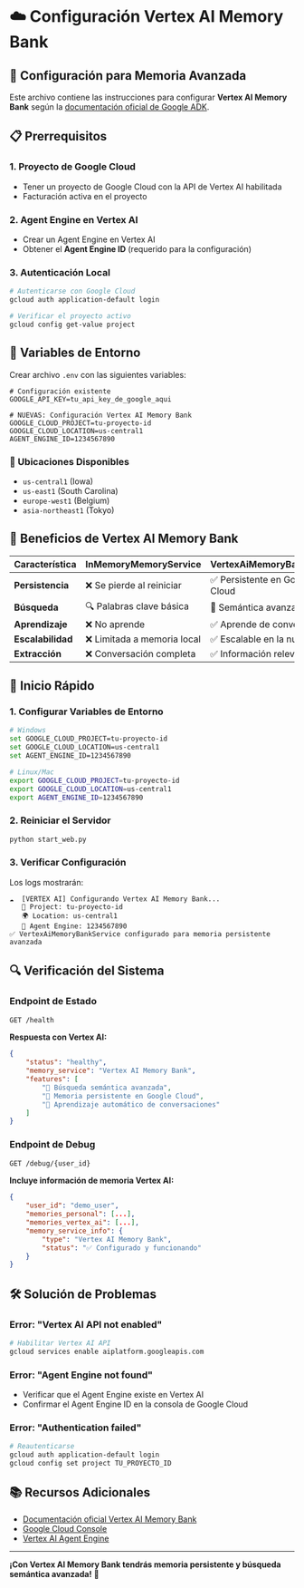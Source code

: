 # ☁️ Configuración Vertex AI Memory Bank

## 🚀 Configuración para Memoria Avanzada

Este archivo contiene las instrucciones para configurar **Vertex AI Memory Bank** según la [documentación oficial de Google ADK](https://google.github.io/adk-docs/sessions/memory/#vertex-ai-memory-ban).

## 📋 Prerrequisitos

### 1. **Proyecto de Google Cloud**
- Tener un proyecto de Google Cloud con la API de Vertex AI habilitada
- Facturación activa en el proyecto

### 2. **Agent Engine en Vertex AI**
- Crear un Agent Engine en Vertex AI
- Obtener el **Agent Engine ID** (requerido para la configuración)

### 3. **Autenticación Local**
```bash
# Autenticarse con Google Cloud
gcloud auth application-default login

# Verificar el proyecto activo
gcloud config get-value project
```

## 🔧 Variables de Entorno

Crear archivo `.env` con las siguientes variables:

```env
# Configuración existente
GOOGLE_API_KEY=tu_api_key_de_google_aqui

# NUEVAS: Configuración Vertex AI Memory Bank
GOOGLE_CLOUD_PROJECT=tu-proyecto-id
GOOGLE_CLOUD_LOCATION=us-central1
AGENT_ENGINE_ID=1234567890
```

### 📍 Ubicaciones Disponibles
- `us-central1` (Iowa)
- `us-east1` (South Carolina)
- `europe-west1` (Belgium)
- `asia-northeast1` (Tokyo)

## 🎯 Beneficios de Vertex AI Memory Bank

| **Característica** | **InMemoryMemoryService** | **VertexAiMemoryBankService** |
|-------------------|---------------------------|-------------------------------|
| **Persistencia** | ❌ Se pierde al reiniciar | ✅ Persistente en Google Cloud |
| **Búsqueda** | 🔍 Palabras clave básica | 🧠 Semántica avanzada |
| **Aprendizaje** | ❌ No aprende | ✅ Aprende de conversaciones |
| **Escalabilidad** | ❌ Limitada a memoria local | ✅ Escalable en la nube |
| **Extracción** | ❌ Conversación completa | ✅ Información relevante |

## 🚀 Inicio Rápido

### 1. **Configurar Variables de Entorno**
```bash
# Windows
set GOOGLE_CLOUD_PROJECT=tu-proyecto-id
set GOOGLE_CLOUD_LOCATION=us-central1
set AGENT_ENGINE_ID=1234567890

# Linux/Mac
export GOOGLE_CLOUD_PROJECT=tu-proyecto-id
export GOOGLE_CLOUD_LOCATION=us-central1
export AGENT_ENGINE_ID=1234567890
```

### 2. **Reiniciar el Servidor**
```bash
python start_web.py
```

### 3. **Verificar Configuración**
Los logs mostrarán:
```
☁️  [VERTEX AI] Configurando Vertex AI Memory Bank...
   📍 Project: tu-proyecto-id
   🌍 Location: us-central1
   🤖 Agent Engine: 1234567890
✅ VertexAiMemoryBankService configurado para memoria persistente avanzada
```

## 🔍 Verificación del Sistema

### **Endpoint de Estado**
```bash
GET /health
```

**Respuesta con Vertex AI:**
```json
{
    "status": "healthy",
    "memory_service": "Vertex AI Memory Bank",
    "features": [
        "🧠 Búsqueda semántica avanzada",
        "💾 Memoria persistente en Google Cloud",
        "🔄 Aprendizaje automático de conversaciones"
    ]
}
```

### **Endpoint de Debug**
```bash
GET /debug/{user_id}
```

**Incluye información de memoria Vertex AI:**
```json
{
    "user_id": "demo_user",
    "memories_personal": [...],
    "memories_vertex_ai": [...],
    "memory_service_info": {
        "type": "Vertex AI Memory Bank",
        "status": "✅ Configurado y funcionando"
    }
}
```

## 🛠️ Solución de Problemas

### **Error: "Vertex AI API not enabled"**
```bash
# Habilitar Vertex AI API
gcloud services enable aiplatform.googleapis.com
```

### **Error: "Agent Engine not found"**
- Verificar que el Agent Engine existe en Vertex AI
- Confirmar el Agent Engine ID en la consola de Google Cloud

### **Error: "Authentication failed"**
```bash
# Reautenticarse
gcloud auth application-default login
gcloud config set project TU_PROYECTO_ID
```

## 📚 Recursos Adicionales

- [Documentación oficial Vertex AI Memory Bank](https://google.github.io/adk-docs/sessions/memory/#vertex-ai-memory-ban)
- [Google Cloud Console](https://console.cloud.google.com/)
- [Vertex AI Agent Engine](https://cloud.google.com/vertex-ai/generative-ai/docs/agent-engine/overview)

---

**¡Con Vertex AI Memory Bank tendrás memoria persistente y búsqueda semántica avanzada!** 🚀

